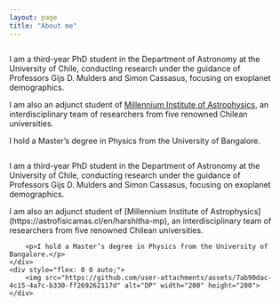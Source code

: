 ```yaml
---
layout: page
title: "About me"
---
```

<div style="display: flex; align-items: center;">
    <div style="flex: 1; padding-right: 20px;">
        <p>I am a third-year PhD student in the Department of Astronomy at the University of Chile, conducting research under the guidance of Professors Gijs D. Mulders and Simon Cassasus, focusing on exoplanet demographics.</p>
        <p>I am also an adjunct student of <a href="https://astrofisicamas.cl/en/harshitha-mp" target="_blank">Millennium Institute of Astrophysics</a>, an interdisciplinary team of researchers from five renowned Chilean universities.</p>
        <p>I hold a Master’s degree in Physics from the University of Bangalore.</p>
    </div>
</div>

<div style="display: flex; align-items: center;">
    <div style="flex: 1; padding-right: 20px;">
        <p>I am a third-year PhD student in the Department of Astronomy at the University of Chile, conducting research under the guidance of Professors Gijs D. Mulders and Simon Cassasus, focusing on exoplanet demographics.</p>
        <p>I am also an adjunct student of [Millennium Institute of Astrophysics](https://astrofisicamas.cl/en/harshitha-mp), an interdisciplinary team of researchers from five renowned Chilean universities.</p>
        
        <p>I hold a Master’s degree in Physics from the University of Bangalore.</p>
    </div>
    <div style="flex: 0 0 auto;">
        <img src="https://github.com/user-attachments/assets/7ab90dac-4c15-4a7c-b330-ff269262117d" alt="DP" width="200" height="200">
    </div>
</div>
